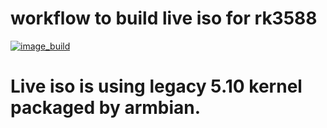 # workflow to build live iso for rk3588
[![image_build](https://github.com/amazingfate/rk3588-live-iso/workflows/Build/badge.svg)](https://github.com/amazingfate/rk3588-live-iso/actions/workflows/build.yml)

# Live iso is using legacy 5.10 kernel packaged by armbian.
